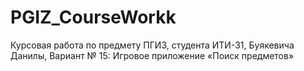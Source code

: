 # PGIZ_CourseWorkk
Курсовая работа по предмету ПГИЗ, студента ИТИ-31, Буякевича Данилы, Вариант № 15: Игровое приложение «Поиск предметов»
